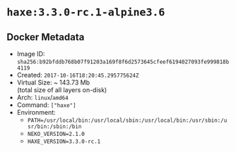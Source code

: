 # `haxe:3.3.0-rc.1-alpine3.6`

## Docker Metadata

- Image ID: `sha256:b92bfddb768b07f91203a169f8f6d2573645cfeef6194027093fe999818b4119`
- Created: `2017-10-16T18:20:45.295775624Z`
- Virtual Size: ~ 143.73 Mb  
  (total size of all layers on-disk)
- Arch: `linux`/`amd64`
- Command: `["haxe"]`
- Environment:
  - `PATH=/usr/local/bin:/usr/local/sbin:/usr/local/bin:/usr/sbin:/usr/bin:/sbin:/bin`
  - `NEKO_VERSION=2.1.0`
  - `HAXE_VERSION=3.3.0-rc.1`
